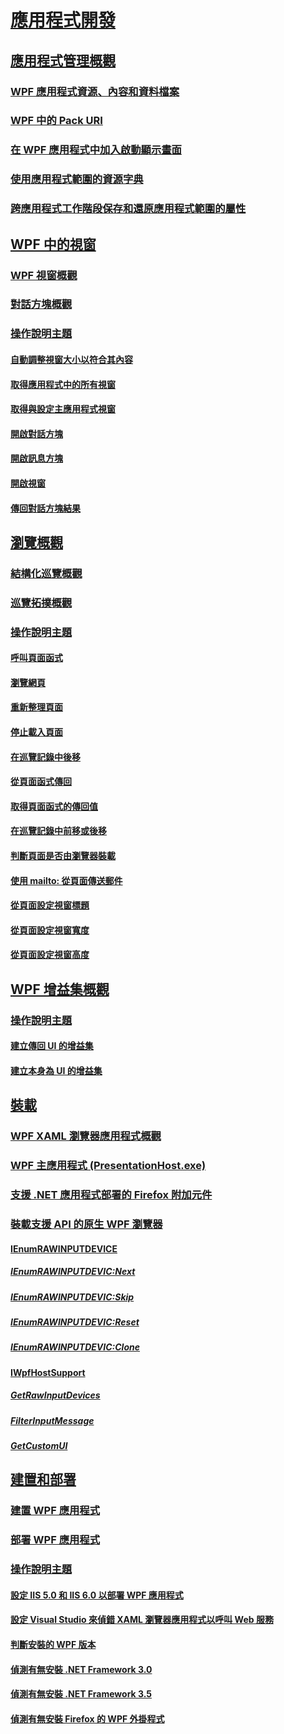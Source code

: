 # [應用程式開發](index.md)
## [應用程式管理概觀](application-management-overview.md)
### [WPF 應用程式資源、內容和資料檔案](wpf-application-resource-content-and-data-files.md)
### [WPF 中的 Pack URI](pack-uris-in-wpf.md)
### [在 WPF 應用程式中加入啟動顯示畫面](how-to-add-a-splash-screen-to-a-wpf-application.md)
### [使用應用程式範圍的資源字典](how-to-use-an-application-scope-resource-dictionary.md)
### [跨應用程式工作階段保存和還原應用程式範圍的屬性](persist-and-restore-application-scope-properties.md)
## [WPF 中的視窗](windows-in-wpf-applications.md)
### [WPF 視窗概觀](wpf-windows-overview.md)
### [對話方塊概觀](dialog-boxes-overview.md)
### [操作說明主題](window-management-how-to-topics.md)
#### [自動調整視窗大小以符合其內容](how-to-automatically-size-a-window-to-fit-its-content.md)
#### [取得應用程式中的所有視窗](how-to-get-all-windows-in-an-application.md)
#### [取得與設定主應用程式視窗](how-to-get-and-set-the-main-application-window.md)
#### [開啟對話方塊](how-to-open-a-dialog-box.md)
#### [開啟訊息方塊](how-to-open-a-message-box.md)
#### [開啟視窗](how-to-open-a-window.md)
#### [傳回對話方塊結果](how-to-return-a-dialog-box-result.md)
## [瀏覽概觀](navigation-overview.md)
### [結構化巡覽概觀](structured-navigation-overview.md)
### [巡覽拓撲概觀](navigation-topologies-overview.md)
### [操作說明主題](navigation-how-to-topics.md)
#### [呼叫頁面函式](how-to-call-a-page-function.md)
#### [瀏覽網頁](how-to-navigate-to-a-page.md)
#### [重新整理頁面](how-to-refresh-a-page.md)
#### [停止載入頁面](how-to-stop-a-page-from-loading.md)
#### [在巡覽記錄中後移](how-to-navigate-back-through-navigation-history.md)
#### [從頁面函式傳回](how-to-return-from-a-page-function.md)
#### [取得頁面函式的傳回值](how-to-get-the-return-value-of-a-page-function.md)
#### [在巡覽記錄中前移或後移](how-to-navigate-forward-or-back-through-navigation-history.md)
#### [判斷頁面是否由瀏覽器裝載](how-to-determine-if-a-page-is-browser-hosted.md)
#### [使用 mailto: 從頁面傳送郵件](how-to-use-mailto-to-send-mail-from-a-page.md)
#### [從頁面設定視窗標題](how-to-set-the-title-of-a-window-from-a-page.md)
#### [從頁面設定視窗寬度](how-to-set-the-width-of-a-window-from-a-page.md)
#### [從頁面設定視窗高度](how-to-set-the-height-of-a-window-from-a-page.md)
## [WPF 增益集概觀](wpf-add-ins-overview.md)
### [操作說明主題](how-to-topics.md)
#### [建立傳回 UI 的增益集](how-to-create-an-add-in-that-returns-a-ui.md)
#### [建立本身為 UI 的增益集](how-to-create-an-add-in-that-is-a-ui.md)
## [裝載](hosting-wpf-applications.md)
### [WPF XAML 瀏覽器應用程式概觀](wpf-xaml-browser-applications-overview.md)
### [WPF 主應用程式 (PresentationHost.exe)](wpf-host-presentationhost-exe.md)
### [支援 .NET 應用程式部署的 Firefox 附加元件](firefox-add-ons-to-support-net-application-deployment.md)
### [裝載支援 API 的原生 WPF 瀏覽器](native-wpf-browser-hosting-support-apis.md)
#### [IEnumRAWINPUTDEVICE](ienumrawinputdevice.md)
##### [IEnumRAWINPUTDEVIC:Next](ienumrawinputdevic-next.md)
##### [IEnumRAWINPUTDEVIC:Skip](ienumrawinputdevic-skip.md)
##### [IEnumRAWINPUTDEVIC:Reset](ienumrawinputdevic-reset.md)
##### [IEnumRAWINPUTDEVIC:Clone](ienumrawinputdevic-clone.md)
#### [IWpfHostSupport](iwpfhostsupport.md)
##### [GetRawInputDevices](getrawinputdevices.md)
##### [FilterInputMessage](filterinputmessage.md)
##### [GetCustomUI](getcustomui.md)
## [建置和部署](building-and-deploying-wpf-applications.md)
### [建置 WPF 應用程式](building-a-wpf-application-wpf.md)
### [部署 WPF 應用程式](deploying-a-wpf-application-wpf.md)
### [操作說明主題](build-and-deploy-how-to-topics.md)
#### [設定 IIS 5.0 和 IIS 6.0 以部署 WPF 應用程式](how-to-configure-iis-5-0-and-iis-6-0-to-deploy-wpf-applications.md)
#### [設定 Visual Studio 來偵錯 XAML 瀏覽器應用程式以呼叫 Web 服務](configure-vs-to-debug-a-xaml-browser-to-call-a-web-service.md)
#### [判斷安裝的 WPF 版本](how-to-determine-the-installed-version-of-wpf.md)
#### [偵測有無安裝 .NET Framework 3.0](how-to-detect-whether-the-net-framework-3-0-is-installed.md)
#### [偵測有無安裝 .NET Framework 3.5](how-to-detect-whether-the-net-framework-3-5-is-installed.md)
#### [偵測有無安裝 Firefox 的 WPF 外掛程式](how-to-detect-whether-the-wpf-plug-in-for-firefox-is-installed.md)
